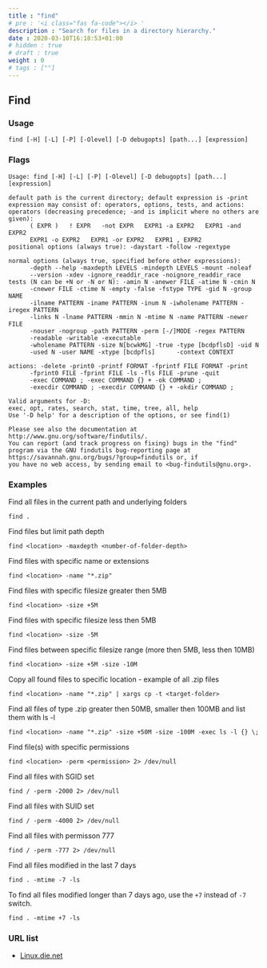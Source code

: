 ```yaml
---
title : "find"
# pre : '<i class="fas fa-code"></i> '
description : "Search for files in a directory hierarchy."
date : 2020-03-10T16:18:53+01:00
# hidden : true
# draft : true
weight : 0
# tags : [""]
---
```


## Find

### Usage

```plain
find [-H] [-L] [-P] [-Olevel] [-D debugopts] [path...] [expression]
```

### Flags

```plain
Usage: find [-H] [-L] [-P] [-Olevel] [-D debugopts] [path...] [expression]

default path is the current directory; default expression is -print
expression may consist of: operators, options, tests, and actions:
operators (decreasing precedence; -and is implicit where no others are given):
      ( EXPR )   ! EXPR   -not EXPR   EXPR1 -a EXPR2   EXPR1 -and EXPR2
      EXPR1 -o EXPR2   EXPR1 -or EXPR2   EXPR1 , EXPR2
positional options (always true): -daystart -follow -regextype

normal options (always true, specified before other expressions):
      -depth --help -maxdepth LEVELS -mindepth LEVELS -mount -noleaf
      --version -xdev -ignore_readdir_race -noignore_readdir_race
tests (N can be +N or -N or N): -amin N -anewer FILE -atime N -cmin N
      -cnewer FILE -ctime N -empty -false -fstype TYPE -gid N -group NAME
      -ilname PATTERN -iname PATTERN -inum N -iwholename PATTERN -iregex PATTERN
      -links N -lname PATTERN -mmin N -mtime N -name PATTERN -newer FILE
      -nouser -nogroup -path PATTERN -perm [-/]MODE -regex PATTERN
      -readable -writable -executable
      -wholename PATTERN -size N[bcwkMG] -true -type [bcdpflsD] -uid N
      -used N -user NAME -xtype [bcdpfls]      -context CONTEXT

actions: -delete -print0 -printf FORMAT -fprintf FILE FORMAT -print
      -fprint0 FILE -fprint FILE -ls -fls FILE -prune -quit
      -exec COMMAND ; -exec COMMAND {} + -ok COMMAND ;
      -execdir COMMAND ; -execdir COMMAND {} + -okdir COMMAND ;

Valid arguments for -D:
exec, opt, rates, search, stat, time, tree, all, help
Use '-D help' for a description of the options, or see find(1)

Please see also the documentation at http://www.gnu.org/software/findutils/.
You can report (and track progress on fixing) bugs in the "find"
program via the GNU findutils bug-reporting page at
https://savannah.gnu.org/bugs/?group=findutils or, if
you have no web access, by sending email to <bug-findutils@gnu.org>.
```

### Examples

Find all files in the current path and underlying folders

```plain
find .
```

Find files but limit path depth

```plain
find <location> -maxdepth <number-of-folder-depth>
```

Find files with specific name or extensions

```plain
find <location> -name "*.zip"
```

Find files with specific filesize greater then 5MB

```plain
find <location> -size +5M
```

Find files with specific filesize less then 5MB

```plain
find <location> -size -5M
```

Find files between specific filesize range (more then 5MB, less then 10MB)

```plain
find <location> -size +5M -size -10M
```

Copy all found files to specific location - example of all .zip files

```plain
find <location> -name "*.zip" | xargs cp -t <target-folder>
```

Find all files of type .zip greater then 50MB, smaller then 100MB and list them with ls -l

```plain
find <location> -name "*.zip" -size +50M -size -100M -exec ls -l {} \;
```

Find file(s) with specific permissions

```plain
find <location> -perm <permission> 2> /dev/null
```

Find all files with SGID set

```plain
find / -perm -2000 2> /dev/null
```

Find all files with SUID set

```plain
find / -perm -4000 2> /dev/null
```

Find all files with permisson 777

```plain
find / -perm -777 2> /dev/null
```

Find all files modified in the last 7 days

```plain
find . -mtime -7 -ls
```

To find all files modified longer than 7 days ago, use the `+7` instead of `-7` switch.

```plain
find . -mtime +7 -ls
```

### URL list

* [Linux.die.net](https://linux.die.net/man/1/find)
